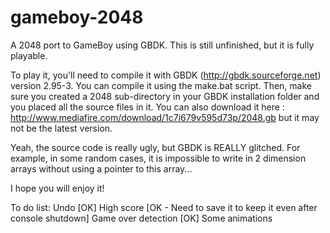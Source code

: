 gameboy-2048
============

  A 2048 port to GameBoy using GBDK. This is still unfinished, but it is fully playable.

  To play it, you'll need to compile it with GBDK (http://gbdk.sourceforge.net) version 2.95-3.
You can compile it using the make.bat script. Then, make sure you created a 2048 sub-directory in your GBDK installation folder and you placed all the source files in it.
  You can also download it here : http://www.mediafire.com/download/1c7i679v595d73p/2048.gb but it may not be the latest version.

  Yeah, the source code is really ugly, but GBDK is REALLY glitched. For example, in some random cases, it is impossible to write in 2 dimension arrays without using a pointer to this array...

  I hope you will enjoy it!
  
  
  To do list:
    Undo [OK]
    High score [OK - Need to save it to keep it even after console shutdown]
    Game over detection [OK]
    Some animations
